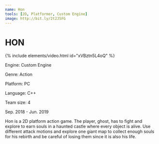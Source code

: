 ```yaml
---
name: Hon
tools: [2D, Platformer, Custom Engine]
image: http://bit.ly/2t2J5FG
---
```


# HON

{% include elements/video.html id="xVBztn5L4oQ" %}

Engine: Custom Engine

Genre: Action

Platform: PC

Language: C++

Team size: 4


Sep. 2018 - Jun. 2019

Hon is a 2D platform action game. The player, ghost, has to fight and explore to earn souls in a haunted castle where every object is alive. Use different attack motions and explore one giant map to collect enough souls for his rebirth and be careful of losing them since it is also his life. 
